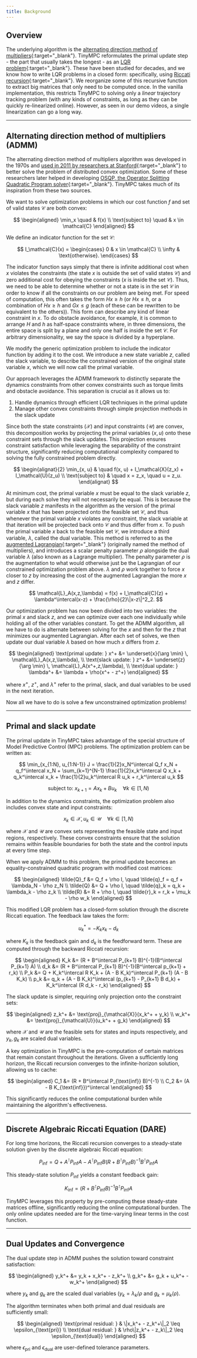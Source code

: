```yaml
---
title: Background
---
```


## Overview

The underlying algorithm is the [alternating direction method of multipliers](https://stanford.edu/~boyd/admm.html){:target="_blank"}. TinyMPC reformulates the primal update step - the part that usually takes the longest - as an [LQR problem](https://en.wikipedia.org/wiki/Linear%E2%80%93quadratic_regulator){:target="_blank"}. These have been studied for decades, and we know how to write LQR problems in a closed form: specifically, using [Riccati recursion](https://en.wikipedia.org/wiki/Algebraic_Riccati_equation){:target="_blank"}. We reorganize some of this recursive function to extract big matrices that only need to be computed once. In the vanilla implementation, this restricts TinyMPC to solving only a *linear* trajectory tracking problem (with any kinds of constraints, as long as they can be quickly re-linearized online). However, as seen in our demo videos, a single linearization can go a long way.

---

## Alternating direction method of multipliers (ADMM)

The alternating direction method of multipliers algorithm was developed in the 1970s and [used in 2011 by researchers at Stanford](https://stanford.edu/~boyd/papers/pdf/admm_distr_stats.pdf){:target="_blank"} to better solve the problem of distributed convex optimization. Some of these researchers later helped in developing [OSQP, the Operator Splitting Quadratic Program solver](https://osqp.org/){:target="_blank"}. TinyMPC takes much of its inspiration from these two sources.

We want to solve optimization problems in which our cost function $f$ and set of valid states $\mathcal{C}$ are both convex:

$$
\begin{aligned}
\min_x \quad & f(x) \\
\text{subject to} \quad & x \in \mathcal{C}
\end{aligned}
$$

We define an indicator function for the set $\mathcal{C}$:

$$
I_\mathcal{C}(x) =
\begin{cases}
0 & x \in \mathcal{C} \\
\infty & \text{otherwise}.
\end{cases}
$$

The indicator function says simply that there is infinite additional cost when $x$ violates the constraints (the state $x$ is outside the set of valid states $\mathcal{C}$) and zero additional cost for obeying the constraints ($x$ is inside the set $\mathcal{C}$). Thus, we need to be able to determine whether or not a state is in the set $\mathcal{C}$ in order to know if all the constraints on our problem are being met. For speed of computation, this often takes the form $Hx \geq h$ (or $Hx \leq h$, or a combination of $Hx \geq h$ and $Gx \leq g$ (each of these can be rewritten to be equivalent to the others)). This form can describe any kind of linear constraint in $x$. To do obstacle avoidance, for example, it is common to arrange $H$ and $h$ as half-space constraints where, in three dimensions, the entire space is split by a plane and only one half is inside the set $\mathcal{C}$. For arbitrary dimensionality, we say the space is divided by a hyperplane.

We modify the generic optimization problem to include the indicator function by adding it to the cost. We introduce a new state variable $z$, called the slack variable, to describe the constrained version of the original state variable $x$, which we will now call the primal variable.

Our approach leverages the ADMM framework to distinctly separate the dynamics constraints from other convex constraints such as torque limits and obstacle avoidance. This separation is crucial as it allows us to:
1. Handle dynamics through efficient LQR techniques in the primal update
2. Manage other convex constraints through simple projection methods in the slack update

Since both the state constraints ($\mathcal{X}$) and input constraints ($\mathcal{U}$) are convex, this decomposition works by projecting the primal variables ($x, u$) onto these constraint sets through the slack updates. This projection ensures constraint satisfaction while leveraging the separability of the constraint structure, significantly reducing computational complexity compared to solving the fully constrained problem directly.




<!-- $$
\begin{alignat}{2}
\min_x & \quad f(x) + I_\mathcal{C}(z) \\
\text{subject to} & \quad x = z.
\end{alignat}
$$ -->

$$
\begin{alignat}{2}
\min_{x, u} & \quad f(x, u) + I_\mathcal{X}(z_x) + I_\mathcal{U}(z_u) \\
\text{subject to} & \quad x = z_x, \quad u = z_u.
\end{alignat}
$$


At minimum cost, the primal variable $x$ must be equal to the slack variable $z$, but during each solve they will not necessarily be equal. This is because the slack variable $z$ manifests in the algorithm as the version of the primal variable $x$ that has been projected onto the feasible set $\mathcal{C}$, and thus whenever the primal variable $x$ violates any constraint, the slack variable at that iteration will be projected back onto $\mathcal{C}$ and thus differ from $x$. To push the primal variable $x$ back to the feasible set $\mathcal{C}$, we introduce a third variable, $\lambda$, called the dual variable. This method is referred to as the [augmented Lagrangian](https://en.wikipedia.org/wiki/Augmented_Lagrangian_method){:target="_blank"} (originally named the method of multipliers), and introduces a scalar penalty parameter $\rho$ alongside the dual variable $\lambda$ (also known as a Lagrange multiplier). The penalty parameter $\rho$ is the augmentation to what would otherwise just be the Lagrangian of our constrained optimization problem above. $\lambda$ and $\rho$ work together to force $x$ closer to $z$ by increasing the cost of the augmented Lagrangian the more $x$ and $z$ differ.

$$
\mathcal{L}_A(x,z,\lambda) = f(x) + I_\mathcal{C}(z) + \lambda^\intercal(x-z) + \frac{\rho}{2}\|x-z\|^2_2.
$$

Our optimization problem has now been divided into two variables: the primal $x$ and slack $z$, and we can optimize over each one individually while holding all of the other variables constant. To get the ADMM algorithm, all we have to do is alternate between solving for the $x$ and then for the $z$ that minimizes our augmented Lagrangian. After each set of solves, we then update our dual variable $\lambda$ based on how much $x$ differs from $z$.

$$
\begin{aligned}
\text{primal update: } x^+ &= \underset{x}{\arg \min} \, \mathcal{L}_A(x,z,\lambda), \\
\text{slack update: } z^+ &= \underset{z}{\arg \min} \, \mathcal{L}_A(x^+,z,\lambda), \\
\text{dual update: } \lambda^+ &= \lambda + \rho(x^+ - z^+)
\end{aligned}
$$

where $x^+$, $z^+$, and $\lambda^+$ refer to the primal, slack, and dual variables to be used in the next iteration.

Now all we have to do is solve a few unconstrained optimization problems!

---

## Primal and slack update

The primal update in TinyMPC takes advantage of the special structure of Model Predictive Control (MPC) problems. The optimization problem can be written as:

$$
\min_{x_{1:N}, u_{1:N-1}} J = \frac{1}{2}x_N^\intercal Q_f x_N + q_f^\intercal x_N + \sum_{k=1}^{N-1} \frac{1}{2}x_k^\intercal Q x_k + q_k^\intercal x_k + \frac{1}{2}u_k^\intercal R u_k + r_k^\intercal u_k
$$

$$
\text{subject to: } x_{k+1} = Ax_k + Bu_k \quad \forall k \in [1,N)
$$

In addition to the dynamics constraints, the optimization problem also includes convex state and input constraints:

$$
x_k \in \mathcal{X}, u_k \in \mathcal{U} \quad \forall k \in [1,N)
$$

where $\mathcal{X}$ and $\mathcal{U}$ are convex sets representing the feasible state and input regions, respectively. These convex constraints ensure that the solution remains within feasible boundaries for both the state and the control inputs at every time step.

When we apply ADMM to this problem, the primal update becomes an equality-constrained quadratic program with modified cost matrices:

$$
\begin{aligned}
\tilde{Q}_f &= Q_f + \rho I, \quad \tilde{q}_f = q_f + \lambda_N - \rho z_N \\
\tilde{Q} &= Q + \rho I, \quad \tilde{q}_k = q_k + \lambda_k - \rho z_k \\
\tilde{R} &= R + \rho I, \quad \tilde{r}_k = r_k + \mu_k - \rho w_k
\end{aligned}
$$

This modified LQR problem has a closed-form solution through the discrete Riccati equation. The feedback law takes the form:

$$
u_k^* = -K_kx_k - d_k
$$

where $K_k$ is the feedback gain and $d_k$ is the feedforward term. These are computed through the backward Riccati recursion:

$$
\begin{aligned}
K_k &= (R + B^\intercal P_{k+1} B)^{-1}(B^\intercal P_{k+1} A) \\
d_k &= (R + B^\intercal P_{k+1} B)^{-1}(B^\intercal p_{k+1} + r_k) \\
P_k &= Q + K_k^\intercal R K_k + (A - B K_k)^\intercal P_{k+1} (A - B K_k) \\
p_k &= q_k + (A - B K_k)^\intercal (p_{k+1} - P_{k+1} B d_k) + K_k^\intercal (R d_k - r_k)
\end{aligned}
$$

The slack update is simpler, requiring only projection onto the constraint sets:

$$
\begin{aligned}
z_k^+ &= \text{proj}_{\mathcal{X}}(x_k^+ + y_k) \\
w_k^+ &= \text{proj}_{\mathcal{U}}(u_k^+ + g_k)
\end{aligned}
$$

where $\mathcal{X}$ and $\mathcal{U}$ are the feasible sets for states and inputs respectively, and $y_k, g_k$ are scaled dual variables.

A key optimization in TinyMPC is the pre-computation of certain matrices that remain constant throughout the iterations. Given a sufficiently long horizon, the Riccati recursion converges to the infinite-horizon solution, allowing us to cache:

$$
\begin{aligned}
C_1 &= (R + B^\intercal P_{\text{inf}} B)^{-1} \\
C_2 &= (A - B K_{\text{inf}})^\intercal
\end{aligned}
$$

This significantly reduces the online computational burden while maintaining the algorithm's effectiveness.

---

## Discrete Algebraic Riccati Equation (DARE)

For long time horizons, the Riccati recursion converges to a steady-state solution given by the discrete algebraic Riccati equation:

$$
P_{\text{inf}} = Q + A^\intercal P_{\text{inf}} A - A^\intercal P_{\text{inf}} B(R + B^\intercal P_{\text{inf}} B)^{-1} B^\intercal P_{\text{inf}} A
$$

This steady-state solution $P_{\text{inf}}$ yields a constant feedback gain:

$$
K_{\text{inf}} = (R + B^\intercal P_{\text{inf}} B)^{-1} B^\intercal P_{\text{inf}} A
$$

TinyMPC leverages this property by pre-computing these steady-state matrices offline, significantly reducing the online computational burden. The only online updates needed are for the time-varying linear terms in the cost function.

---

## Dual Updates and Convergence

The dual update step in ADMM pushes the solution toward constraint satisfaction:

$$
\begin{aligned}
y_k^+ &= y_k + x_k^+ - z_k^+ \\
g_k^+ &= g_k + u_k^+ - w_k^+
\end{aligned}
$$

where $y_k$ and $g_k$ are the scaled dual variables ($y_k = \lambda_k/\rho$ and $g_k = \mu_k/\rho$).

The algorithm terminates when both primal and dual residuals are sufficiently small:

$$
\begin{aligned}
\text{primal residual: } & \|x_k^+ - z_k^+\|_2 \leq \epsilon_{\text{pri}} \\
\text{dual residual: } & \rho\|z_k^+ - z_k\|_2 \leq \epsilon_{\text{dual}}
\end{aligned}
$$

where $\epsilon_{\text{pri}}$ and $\epsilon_{\text{dual}}$ are user-defined tolerance parameters.


<!--
this is an example of `code` in markdown
<!-- ``` py (or c or cpp) title="<custom title>" { .yaml .no-copy } --/>
``` julia
# This is a function
function function(x):
    return x**2 # (1)
```

1.  :man_raising_hand: I'm a code annotation! I can contain `code`, __formatted
    text__, images, ... basically anything that can be written in Markdown.

<!-- 
1.  :man_raising_hand: I'm $\beta$ $\int_5^{3x^2}$ a code annotation! I can contain `code`, __formatted
    text__, images, ... basically anything that can be written in Markdown.
-->

<!-- 
Hi this is something I am writing. (1)
{.annotate}

1. Hi this is an annotation with $\int_5^{3x^2}\sin(t) dt$, <span style="color:blue">some *colorful* text</span>, and emojis: :material-rocket:
-->